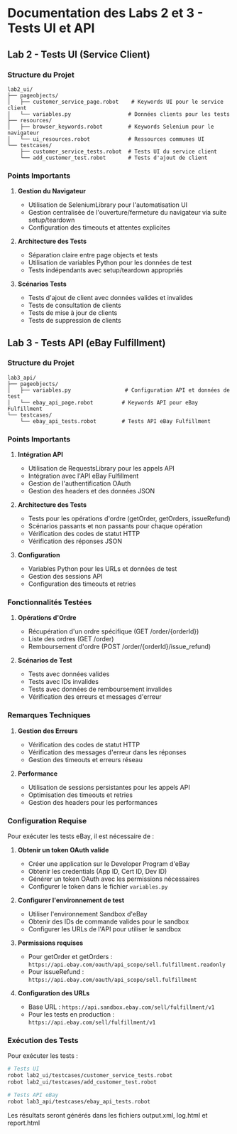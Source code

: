 # Documentation des Labs 2 et 3 - Tests UI et API

## Lab 2 - Tests UI (Service Client)

### Structure du Projet
```
lab2_ui/
├── pageobjects/
│   ├── customer_service_page.robot    # Keywords UI pour le service client
│   └── variables.py                  # Données clients pour les tests
├── resources/
│   ├── browser_keywords.robot        # Keywords Selenium pour le navigateur
│   └── ui_resources.robot            # Ressources communes UI
└── testcases/
    ├── customer_service_tests.robot  # Tests UI du service client
    └── add_customer_test.robot       # Tests d'ajout de client
```

### Points Importants

1. **Gestion du Navigateur**
   - Utilisation de SeleniumLibrary pour l'automatisation UI
   - Gestion centralisée de l'ouverture/fermeture du navigateur via suite setup/teardown
   - Configuration des timeouts et attentes explicites

2. **Architecture des Tests**
   - Séparation claire entre page objects et tests
   - Utilisation de variables Python pour les données de test
   - Tests indépendants avec setup/teardown appropriés

3. **Scénarios Tests**
   - Tests d'ajout de client avec données valides et invalides
   - Tests de consultation de clients
   - Tests de mise à jour de clients
   - Tests de suppression de clients

## Lab 3 - Tests API (eBay Fulfillment)

### Structure du Projet
```
lab3_api/
├── pageobjects/
│   ├── variables.py                 # Configuration API et données de test
│   └── ebay_api_page.robot         # Keywords API pour eBay Fulfillment
└── testcases/
    └── ebay_api_tests.robot        # Tests API eBay Fulfillment
```

### Points Importants

1. **Intégration API**
   - Utilisation de RequestsLibrary pour les appels API
   - Intégration avec l'API eBay Fulfillment
   - Gestion de l'authentification OAuth
   - Gestion des headers et des données JSON

2. **Architecture des Tests**
   - Tests pour les opérations d'ordre (getOrder, getOrders, issueRefund)
   - Scénarios passants et non passants pour chaque opération
   - Vérification des codes de statut HTTP
   - Vérification des réponses JSON

3. **Configuration**
   - Variables Python pour les URLs et données de test
   - Gestion des sessions API
   - Configuration des timeouts et retries

### Fonctionnalités Testées

1. **Opérations d'Ordre**
   - Récupération d'un ordre spécifique (GET /order/{orderId})
   - Liste des ordres (GET /order)
   - Remboursement d'ordre (POST /order/{orderId}/issue_refund)

2. **Scénarios de Test**
   - Tests avec données valides
   - Tests avec IDs invalides
   - Tests avec données de remboursement invalides
   - Vérification des erreurs et messages d'erreur

### Remarques Techniques

1. **Gestion des Erreurs**
   - Vérification des codes de statut HTTP
   - Vérification des messages d'erreur dans les réponses
   - Gestion des timeouts et erreurs réseau

2. **Performance**
   - Utilisation de sessions persistantes pour les appels API
   - Optimisation des timeouts et retries
   - Gestion des headers pour les performances

### Configuration Requise

Pour exécuter les tests eBay, il est nécessaire de :

1. **Obtenir un token OAuth valide**
   - Créer une application sur le Developer Program d'eBay
   - Obtenir les credentials (App ID, Cert ID, Dev ID)
   - Générer un token OAuth avec les permissions nécessaires
   - Configurer le token dans le fichier `variables.py`

2. **Configurer l'environnement de test**
   - Utiliser l'environnement Sandbox d'eBay
   - Obtenir des IDs de commande valides pour le sandbox
   - Configurer les URLs de l'API pour utiliser le sandbox

3. **Permissions requises**
   - Pour getOrder et getOrders : `https://api.ebay.com/oauth/api_scope/sell.fulfillment.readonly`
   - Pour issueRefund : `https://api.ebay.com/oauth/api_scope/sell.fulfillment`

4. **Configuration des URLs**
   - Base URL : `https://api.sandbox.ebay.com/sell/fulfillment/v1`
   - Pour les tests en production : `https://api.ebay.com/sell/fulfillment/v1`

### Exécution des Tests

Pour exécuter les tests :
```bash
# Tests UI
robot lab2_ui/testcases/customer_service_tests.robot
robot lab2_ui/testcases/add_customer_test.robot

# Tests API eBay
robot lab3_api/testcases/ebay_api_tests.robot
```

Les résultats seront générés dans les fichiers output.xml, log.html et report.html
